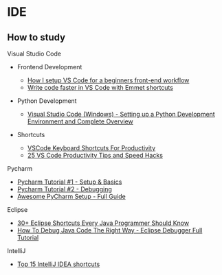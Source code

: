 # IDE

## How to study

Visual Studio Code

- Frontend Development
  - [How I setup VS Code for a beginners front-end workflow](https://www.youtube.com/watch?v=aydFCQiUW44)
  - [Write code faster in VS Code with Emmet shortcuts](https://www.youtube.com/watch?v=45eWEO0gRHI)

- Python Development
  - [Visual Studio Code (Windows) - Setting up a Python Development Environment and Complete Overview](https://www.youtube.com/watch?v=-nh9rCzPJ20)
- Shortcuts
  - [VSCode Keyboard Shortcuts For Productivity](https://www.youtube.com/watch?v=Xa5EU-qAv-I&t=94s)
  - [25 VS Code Productivity Tips and Speed Hacks](https://www.youtube.com/watch?v=ifTF3ags0XI)

Pycharm

- [Pycharm Tutorial #1 - Setup & Basics](https://www.youtube.com/watch?v=56bPIGf4us0)
- [Pycharm Tutorial #2 - Debugging](https://www.youtube.com/watch?v=sRGpvbhOhQs)
- [Awesome PyCharm Setup - Full Guide](https://www.youtube.com/watch?v=5i-Axn7KgDU)

Eclipse

- [30+ Eclipse Shortcuts Every Java Programmer Should Know](https://www.youtube.com/watch?v=LIGkIGdmHII)
- [How To Debug Java Code The Right Way - Eclipse Debugger Full Tutorial](https://www.youtube.com/watch?v=aqcJsKdjjvU&t=436s)

IntelliJ

- [Top 15 IntelliJ IDEA shortcuts](https://www.youtube.com/watch?v=QYO5_riePOQ)




